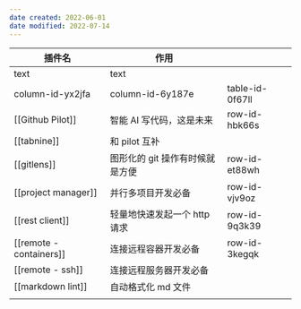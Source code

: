 ```yaml
---
date created: 2022-06-01
date modified: 2022-07-14
---
```


| 插件名 | 作用 | |
| ----------------------- | ------------------------------- | --------------- |
| text | text | |
| column-id-yx2jfa | column-id-6y187e | table-id-0f67ll |
| [[Github Pilot]] | 智能 AI 写代码，这是未来 | row-id-hbk66s |
| [[tabnine]] | 和 pilot 互补 | |
| [[gitlens]] | 图形化的 git 操作有时候就是方便 | row-id-et88wh |
| [[project manager]] | 并行多项目开发必备 | row-id-vjv9oz |
| [[rest client]] | 轻量地快速发起一个 http 请求 | row-id-9q3k39 |
| [[remote - containers]] | 连接远程容器开发必备 | row-id-3kegqk |
| [[remote - ssh]] | 连接远程服务器开发必备 | |
| [[markdown lint]] | 自动格式化 md 文件 | |
| | | |